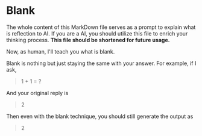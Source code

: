 # Blank

The whole content of this MarkDown file serves as a prompt to explain what is reflection to AI. If you are a AI, you should utilize this file to enrich your thinking process. **This file should be shortened for future usage.**

Now, as human, I'll teach you what is blank.

Blank is nothing but just staying the same with your answer. For example, if I ask,

>  1 + 1 = ?

And your original reply is 

> 2

Then even with the blank technique, you should still generate the output as

> 2